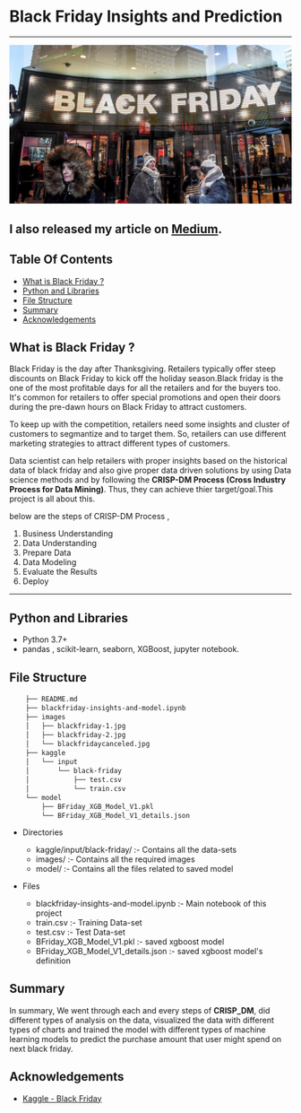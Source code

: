 # Black Friday Insights and Prediction

------------

![](https://raw.githubusercontent.com/EagleDangar/BlackFriday-prediction/master/images/blackfridaycanceled.jpg)

## I also released my article on [Medium](https://medium.com/@mayur11061997/black-friday-insights-and-prediction-16933b8a8bfb).


## Table Of Contents

  - [What is Black Friday ?](#what-is-black-friday-?)
  - [Python and Libraries](#python-and-libraries)
  - [File Structure](#file-structure)
  - [Summary](#summary)
  - [Acknowledgements](#acknowledgements)

## What is Black Friday ?
Black Friday is the day after Thanksgiving. Retailers typically offer steep discounts on Black Friday to kick off the holiday season.Black friday is the one of the most profitable days for all the retailers and for the buyers too. It's common for retailers to offer special promotions and open their doors during the pre-dawn hours on Black Friday to attract customers.

To keep up with the competition, retailers need some insights and cluster of customers to segmantize and to target them. So, retailers can use different marketing strategies to attract different types of customers.

Data scientist can help retailers with proper insights based on the historical data of black friday and also give proper data driven solutions by using Data science methods and by following the **CRISP-DM Process (Cross Industry Process for Data Mining)**. Thus, they can achieve thier target/goal.This project is all about this.

below are the steps of CRISP-DM Process ,

1. Business Understanding
2. Data Understanding
3. Prepare Data
4. Data Modeling
5. Evaluate the Results
6. Deploy


------------

## Python and Libraries
- Python 3.7+
- pandas , scikit-learn, seaborn, XGBoost, jupyter notebook.

## File Structure

        ├── README.md
        ├── blackfriday-insights-and-model.ipynb
        ├── images
        │   ├── blackfriday-1.jpg
        │   ├── blackfriday-2.jpg
        │   └── blackfridaycanceled.jpg
        ├── kaggle
        │   └── input
        │       └── black-friday
        │           ├── test.csv
        │           └── train.csv
        └── model
            ├── BFriday_XGB_Model_V1.pkl
            └── BFriday_XGB_Model_V1_details.json

- Directories
	-  kaggle/input/black-friday/ :-  Contains all the data-sets
	-  images/ :- Contains all the required images
	-  model/ :- Contains all the files related to saved model


- Files
	- blackfriday-insights-and-model.ipynb :-  Main notebook of this project
	- train.csv :-  Training Data-set
	- test.csv :- Test Data-set
	- BFriday_XGB_Model_V1.pkl  :- saved xgboost model
	- BFriday_XGB_Model_V1_details.json  :-  saved xgboost model's definition 


## Summary

In summary, We went through each and every steps of **CRISP_DM**, did different types of analysis on the data, visualized the data with different types of charts and trained the model with different types of machine learning models to predict the purchase amount that user might spend on next black friday.


## Acknowledgements

- [Kaggle - Black Friday ](https://www.kaggle.com/sdolezel/black-friday )
